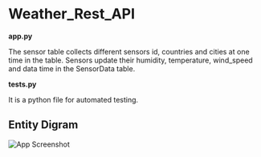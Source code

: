 # Weather_Rest_API 

**app.py**

The sensor table collects different sensors id, countries and cities at one time in the table. Sensors update their humidity, temperature, wind_speed and data time in the SensorData table.

**tests.py**

It is a python file for automated testing.


## Entity Digram

![App Screenshot](https://github.com/manishnchoudhary/DemoFlaskAPI/blob/main/ER_Digram.png)
